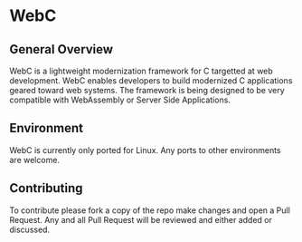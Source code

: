 # WebC
## General Overview

WebC is a lightweight modernization framework for C targetted at web development. WebC enables developers to build modernized C applications geared toward web systems. The framework is being designed to be very compatible with WebAssembly or Server Side Applications.

## Environment
WebC is currently only ported for Linux. Any ports to other environments are welcome.

## Contributing
To contribute please fork a copy of the repo make changes and open a Pull Request. Any and all Pull Request will be reviewed and either added or discussed.